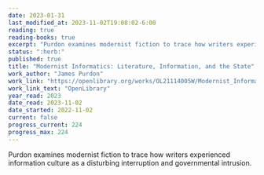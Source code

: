 ```yaml
---
date: 2023-01-31
last_modified_at: 2023-11-02T19:08:02-6:00
reading: true
reading-books: true
excerpt: "Purdon examines modernist fiction to trace how writers experienced information culture as a disturbing interruption and governmental intrusion."
status: ":herb:"
published: true
title: "Modernist Informatics: Literature, Information, and the State"
work_author: "James Purdon"
work_link: "https://openlibrary.org/works/OL21114005W/Modernist_Informatics"
work_link_text: "OpenLibrary"
year_read: 2023
date_read: 2023-11-02
date_started: 2022-11-02
current: false
progress_current: 224
progress_max: 224
---
```


Purdon examines modernist fiction to trace how writers experienced information culture as a disturbing interruption and governmental intrusion.  